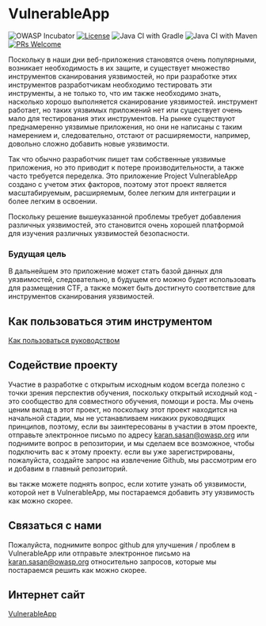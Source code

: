 # VulnerableApp
![OWASP Incubator](https://img.shields.io/badge/owasp-incubator-blue.svg) [![License](https://img.shields.io/badge/License-Apache%202.0-blue.svg)](https://opensource.org/licenses/Apache-2.0) ![Java CI with Gradle](https://github.com/SasanLabs/VulnerableApp/workflows/Java%20CI%20with%20Gradle/badge.svg) ![Java CI with Maven](https://github.com/SasanLabs/VulnerableApp/workflows/Java%20CI%20with%20Maven/badge.svg) [![PRs Welcome](https://img.shields.io/badge/PRs-welcome-brightgreen.svg?style=flat-square)](http://makeapullrequest.com)

Поскольку в наши дни веб-приложения становятся очень популярными, возникает необходимость в их защите, и существует множество инструментов сканирования уязвимостей, но при разработке этих инструментов разработчикам необходимо тестировать эти инструменты, а не только то, что им также необходимо знать, насколько хорошо выполняется сканирование уязвимостей. инструмент работает, но таких уязвимых приложений нет или существует очень мало для тестирования этих инструментов. На рынке существуют преднамеренно уязвимые приложения, но они не написаны с таким намерением и, следовательно, отстают от расширяемости, например, довольно сложно добавить новые уязвимости.

Так что обычно разработчик пишет там собственные уязвимые приложения, но это приводит к потере производительности, а также часто требуется переделка. Это приложение Project VulnerableApp создано с учетом этих факторов, поэтому этот проект является масштабируемым, расширяемым, более легким для интеграции и более легким в освоении.

Поскольку решение вышеуказанной проблемы требует добавления различных уязвимостей, это становится очень хорошей платформой для изучения различных уязвимостей безопасности.

### Будущая цель

В дальнейшем это приложение может стать базой данных для уязвимостей, следовательно, в будущем его можно будет использовать для размещения CTF, а также может быть достигнуто соответствие для инструментов сканирования уязвимостей.

## Как пользоваться этим инструментом

[Как пользоваться руководством](https://github.com/SasanLabs/VulnerableApp/blob/master/HOW-TO-USE.md)

## Содействие проекту

Участие в разработке с открытым исходным кодом всегда полезно с точки зрения перспектив обучения, поскольку открытый исходный код - это сообщество для совместного обучения, помощи и роста. Мы очень ценим вклад в этот проект, но поскольку этот проект находится на начальной стадии, мы не устанавливаем никаких руководящих принципов, поэтому, если вы заинтересованы в участии в этом проекте, отправьте электронное письмо по адресу karan.sasan@owasp.org или поднимите вопрос в репозитории, и мы сделаем все возможное, чтобы подключить вас к этому проекту. если вы уже зарегистрированы, пожалуйста, создайте запрос на извлечение Github, мы рассмотрим его и добавим в главный репозиторий.

вы также можете поднять вопрос, если хотите узнать об уязвимости, которой нет в VulnerableApp, мы постараемся добавить эту уязвимость как можно скорее.

## Связаться с нами

Пожалуйста, поднимите вопрос github для улучшения / проблем в VulnerableApp или отправьте электронное письмо на karan.sasan@owasp.org относительно запросов, которые мы постараемся решить как можно скорее.

## Интернет сайт

[VulnerableApp](https://owasp.org/www-project-vulnerableapp/)
